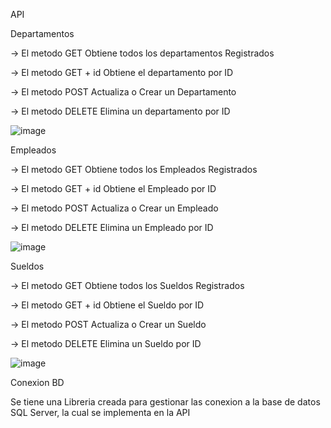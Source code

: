 

API 

Departamentos 

-> El metodo GET Obtiene todos los departamentos Registrados 

-> El metodo GET + id Obtiene el departamento por ID 

-> El metodo POST Actualiza o Crear un Departamento

-> El metodo DELETE Elimina un departamento por ID 

![image](https://github.com/user-attachments/assets/74dbac63-20f8-4835-bf70-a1ebf94de962)

Empleados 

-> El metodo GET Obtiene todos los Empleados Registrados 

-> El metodo GET + id Obtiene el Empleado por ID 

-> El metodo POST Actualiza o Crear un Empleado

-> El metodo DELETE Elimina un Empleado por ID 

![image](https://github.com/user-attachments/assets/75247ce6-cc42-44d7-8e01-5917ab638721)

Sueldos

-> El metodo GET Obtiene todos los Sueldos Registrados 

-> El metodo GET + id Obtiene el Sueldo por ID 

-> El metodo POST Actualiza o Crear un Sueldo

-> El metodo DELETE Elimina un Sueldo por ID 

![image](https://github.com/user-attachments/assets/3c39ef8d-67bb-4156-a720-0f94ce6614f1)


Conexion BD 

Se tiene una Libreria creada para gestionar las conexion a la base de datos SQL Server, la cual se implementa en la API 

